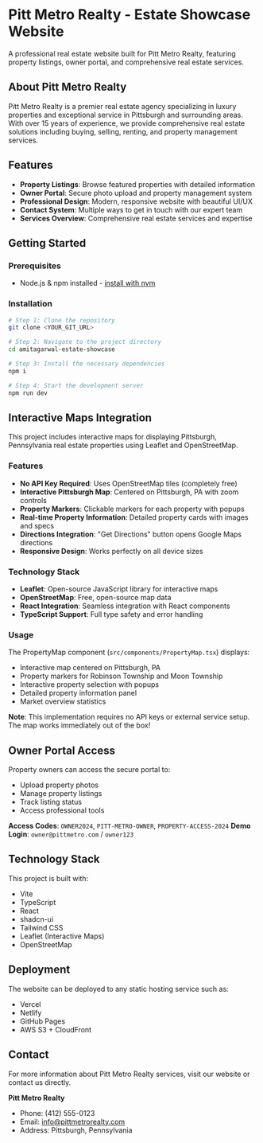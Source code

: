 # Pitt Metro Realty - Estate Showcase Website

A professional real estate website built for Pitt Metro Realty, featuring property listings, owner portal, and comprehensive real estate services.

## About Pitt Metro Realty

Pitt Metro Realty is a premier real estate agency specializing in luxury properties and exceptional service in Pittsburgh and surrounding areas. With over 15 years of experience, we provide comprehensive real estate solutions including buying, selling, renting, and property management services.

## Features

- **Property Listings**: Browse featured properties with detailed information
- **Owner Portal**: Secure photo upload and property management system
- **Professional Design**: Modern, responsive website with beautiful UI/UX
- **Contact System**: Multiple ways to get in touch with our expert team
- **Services Overview**: Comprehensive real estate services and expertise

## Getting Started

### Prerequisites

- Node.js & npm installed - [install with nvm](https://github.com/nvm-sh/nvm#installing-and-updating)

### Installation

```sh
# Step 1: Clone the repository
git clone <YOUR_GIT_URL>

# Step 2: Navigate to the project directory
cd amitagarwal-estate-showcase

# Step 3: Install the necessary dependencies
npm i

# Step 4: Start the development server
npm run dev
```

## Interactive Maps Integration

This project includes interactive maps for displaying Pittsburgh, Pennsylvania real estate properties using Leaflet and OpenStreetMap.

### Features

- **No API Key Required**: Uses OpenStreetMap tiles (completely free)
- **Interactive Pittsburgh Map**: Centered on Pittsburgh, PA with zoom controls
- **Property Markers**: Clickable markers for each property with popups
- **Real-time Property Information**: Detailed property cards with images and specs
- **Directions Integration**: "Get Directions" button opens Google Maps directions
- **Responsive Design**: Works perfectly on all device sizes

### Technology Stack

- **Leaflet**: Open-source JavaScript library for interactive maps
- **OpenStreetMap**: Free, open-source map data
- **React Integration**: Seamless integration with React components
- **TypeScript Support**: Full type safety and error handling

### Usage

The PropertyMap component (`src/components/PropertyMap.tsx`) displays:
- Interactive map centered on Pittsburgh, PA
- Property markers for Robinson Township and Moon Township
- Interactive property selection with popups
- Detailed property information panel
- Market overview statistics

**Note**: This implementation requires no API keys or external service setup. The map works immediately out of the box!

## Owner Portal Access

Property owners can access the secure portal to:
- Upload property photos
- Manage property listings
- Track listing status
- Access professional tools

**Access Codes**: `OWNER2024`, `PITT-METRO-OWNER`, `PROPERTY-ACCESS-2024`
**Demo Login**: `owner@pittmetro.com` / `owner123`

## Technology Stack

This project is built with:

- Vite
- TypeScript
- React
- shadcn-ui
- Tailwind CSS
- Leaflet (Interactive Maps)
- OpenStreetMap

## Deployment

The website can be deployed to any static hosting service such as:
- Vercel
- Netlify
- GitHub Pages
- AWS S3 + CloudFront

## Contact

For more information about Pitt Metro Realty services, visit our website or contact us directly.

**Pitt Metro Realty**
- Phone: (412) 555-0123
- Email: info@pittmetrorealty.com
- Address: Pittsburgh, Pennsylvania